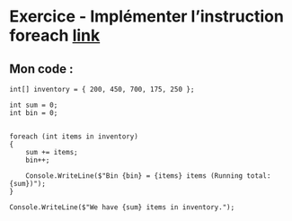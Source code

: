 # Exercice - Implémenter l’instruction foreach [link](https://learn.microsoft.com/fr-fr/training/modules/csharp-arrays/3-exercise-foreach)

## Mon code :

```
int[] inventory = { 200, 450, 700, 175, 250 };

int sum = 0;
int bin = 0;


foreach (int items in inventory)
{
    sum += items;
    bin++;

    Console.WriteLine($"Bin {bin} = {items} items (Running total: {sum})");
}

Console.WriteLine($"We have {sum} items in inventory.");
```